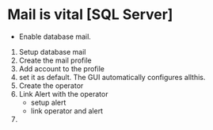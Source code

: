 # Mail is vital [SQL Server]
* Enable database mail.
1. Setup database mail
2. Create the mail profile
3. Add account to the profile
4. set it as default. The GUI automatically configures allthis.
5. Create the operator
6. Link Alert with the operator
    * setup alert
    * link operator and alert
7. 